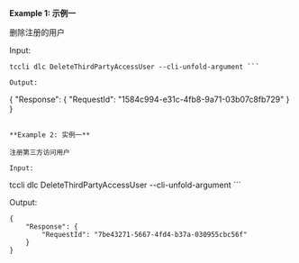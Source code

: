 **Example 1: 示例一**

删除注册的用户

Input: 

```
tccli dlc DeleteThirdPartyAccessUser --cli-unfold-argument ```

Output: 
```
{
    "Response": {
        "RequestId": "1584c994-e31c-4fb8-9a71-03b07c8fb729"
    }
}
```

**Example 2: 实例一**

注册第三方访问用户

Input: 

```
tccli dlc DeleteThirdPartyAccessUser --cli-unfold-argument ```

Output: 
```
{
    "Response": {
        "RequestId": "7be43271-5667-4fd4-b37a-030955cbc56f"
    }
}
```

